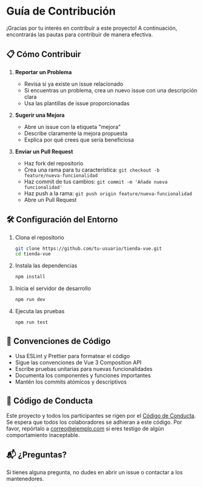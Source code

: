 # Guía de Contribución

¡Gracias por tu interés en contribuir a este proyecto! A continuación, encontrarás las pautas para contribuir de manera efectiva.

## 📋 Cómo Contribuir

1. **Reportar un Problema**
   - Revisa si ya existe un issue relacionado
   - Si encuentras un problema, crea un nuevo issue con una descripción clara
   - Usa las plantillas de issue proporcionadas

2. **Sugerir una Mejora**
   - Abre un issue con la etiqueta "mejora"
   - Describe claramente la mejora propuesta
   - Explica por qué crees que sería beneficiosa

3. **Enviar un Pull Request**
   - Haz fork del repositorio
   - Crea una rama para tu característica: `git checkout -b feature/nueva-funcionalidad`
   - Haz commit de tus cambios: `git commit -m 'Añade nueva funcionalidad'`
   - Haz push a la rama: `git push origin feature/nueva-funcionalidad`
   - Abre un Pull Request

## 🛠️ Configuración del Entorno

1. Clona el repositorio
   ```bash
   git clone https://github.com/tu-usuario/tienda-vue.git
   cd tienda-vue
   ```

2. Instala las dependencias
   ```bash
   npm install
   ```

3. Inicia el servidor de desarrollo
   ```bash
   npm run dev
   ```

4. Ejecuta las pruebas
   ```bash
   npm run test
   ```

## 📝 Convenciones de Código

- Usa ESLint y Prettier para formatear el código
- Sigue las convenciones de Vue 3 Composition API
- Escribe pruebas unitarias para nuevas funcionalidades
- Documenta los componentes y funciones importantes
- Mantén los commits atómicos y descriptivos

## 📜 Código de Conducta

Este proyecto y todos los participantes se rigen por el [Código de Conducta](CODE_OF_CONDUCT.md). Se espera que todos los colaboradores se adhieran a este código. Por favor, repórtalo a [correo@ejemplo.com](mailto:correo@ejemplo.com) si eres testigo de algún comportamiento inaceptable.

## 📬 ¿Preguntas?

Si tienes alguna pregunta, no dudes en abrir un issue o contactar a los mantenedores.
